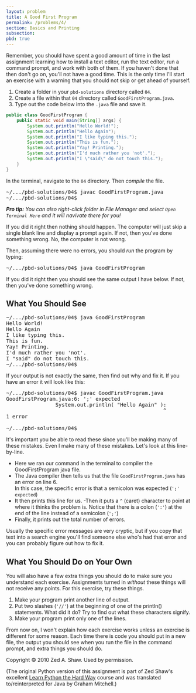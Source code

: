 ```yaml
---
layout: problem
title: A Good First Program
permalink: /problems/4/
section: Basics and Printing
subsection:
pbd: true
---
```

Remember, you should have spent a good amount of time in
the last assignment learning how to install a text editor, run the
text editor, run a command prompt, and work with both of them. If you haven't
done that then don't go on, you'll not have a good time. This is the only
time I'll start an exercise with a warning that you should not skip or
get ahead of yourself.

1. Create a folder in your `pbd-solutions` directory called `04`.
2. Create a file within that `04` directory called `GoodFirstProgram.java`.
3. Type out the code below into the `.java` file and save it.

```java
public class GoodFirstProgram {
    public static void main(String[] args) {
        System.out.println("Hello World!");
        System.out.println("Hello Again");
        System.out.println("I like typing this.");
        System.out.println("This is fun.");
        System.out.println("Yay! Printing.");
        System.out.println("I'd much rather you 'not'.");
        System.out.println("I \"said\" do not touch this.");
    }
}
```

In the terminal, navigate to the `04` directory. Then *compile* the file.

<pre class="terminal">
~/.../pbd-solutions/04$ <kbd>javac GoodFirstProgram.java</kbd>
~/.../pbd-solutions/04$
</pre>

***Pro tip:** You can also right-click folder in File Manager and select `Open Terminal Here` and it
will navivate there for you!*

<p>If you did it right then nothing should happen.  The computer will just
skip a single blank line and display a prompt again.  If not, then you've
done something wrong. No, the computer is not wrong.</p>

<p>Then, assuming there were no errors, you should <em>run</em> the program by typing:</p>

<pre class="terminal">
~/.../pbd-solutions/04$ <kbd>java GoodFirstProgram</kbd>
</pre>

<p>If you did it right then you should see the same output I have below.  If not, then
you've done something wrong.</p>

<h2>What You Should See</h2>

<pre class="terminal">
~/.../pbd-solutions/04$ <kbd>java GoodFirstProgram</kbd>
Hello World!
Hello Again
I like typing this.
This is fun.
Yay! Printing.
I'd much rather you 'not'.
I "said" do not touch this.
~/.../pbd-solutions/04$
</pre>

<p>If your output is not exactly the same, then find out why and fix it.
If you have an error it will look like this:</p>

<pre class="terminal">
~/.../pbd-solutions/04$ <kbd>javac GoodFirstProgram.java</kbd>
GoodFirstProgram.java:6: ';' expected
                System.out.println( "Hello Again" ):
                                                   ^
1 error

~/.../pbd-solutions/04$
</pre>

<p>It's important you be able to read these since you'll be making many
of these mistakes. Even I make many of these mistakes. Let's look at this
line-by-line.</p>

- Here we ran our command in the terminal to compiler the GoodFirstProgram java file.
- The Java compiler then tells us that the file `GoodFirstProgram.java` has an error on line 6.<br>
	In this case, the specific error is that a semicolon was expected (`';' expected`)
- It then prints this line for us.
-Then it puts a `^` (caret) character to point at where it thinks the problem is.
	 Notice that there is a colon (`':'`) at the end of the line instead of a semicolon (`';'`)
- Finally, it prints out the total number of errors.


<p>Usually the specific error messages are very cryptic, but if you copy that
text into a search engine you'll find someone else who's had that error and you
can probably figure out how to fix it.</p>

<h2>What You Should Do on Your Own</h2>

<p>You will also have a few extra things you should do to make sure you understand
each exercise.  Assignments turned in <em>without</em> these things will not receive
any points.  For this exercise, try these things.</p>


1. Make your program print another line of output.
2. Put two slashes (`'//'`) at the beginning of one of the println() statements.
What did it do?  Try to find out what these characters signify.
3. Make your program print only one of the lines.


<p>From now on, I won't explain how each exercise works unless an exercise
is different for some reason. Each time there is code you should put in
a new file, the output you should see when you run the file in the command prompt,
and extra things you should do.</p>

<p>Copyright &copy; 2010 Zed A. Shaw. Used by permission.</p>

<p>(The original Python version of this assignment is part of Zed Shaw's excellent 
<a href="http://learnpythonthehardway.org/">Learn Python the Hard Way</a> course and
was translated to/reinterpreted for Java by Graham Mitchell.)</p>